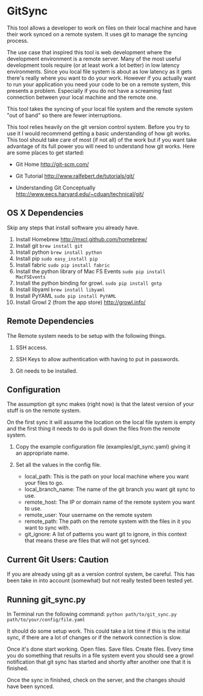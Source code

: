 GitSync
=======

This tool allows a developer to work on files on their local machine and have their work synced on a remote system. It uses git to manage the syncing process.

The use case that inspired this tool is web development where the development environment is a remote server. Many of the most useful development tools require (or at least work a lot better) in low latency environments. Since you local file system is about as low latency as it gets there's really where you want to do your work. However if you actually want to run your application you need your code to be on a remote system, this presents a problem. Especially if you do not have a screaming fast connection between your local machine and the remote one.

This tool takes the syncing of your local file system and the remote system "out of band" so there are fewer interruptions.

This tool relies heavily on the git version control system. Before you try to use it I would recommend getting a basic understanding of how git works. This tool should take care of most (if not all) of the work but if you want take advantage of its full power you will need to understand how git works. Here are some places to get started:

 - Git Home http://git-scm.com/

 - Git Tutorial http://www.ralfebert.de/tutorials/git/

 - Understanding Git Conceptually http://www.eecs.harvard.edu/~cduan/technical/git/


OS X Dependencies
-----------------

Skip any steps that install software you already have.

1. Install Homebrew 
   http://mxcl.github.com/homebrew/
2. Install git 
   ```brew install git```
3. Install python
   ```brew install python```
4. Install pip
   ```sudo easy_install pip```
5. Install fabric
   ```sudo pip install fabric```
6. Install the python library of Mac FS Events
   ```sudo pip install MacFSEvents```
7. Install the python binding for growl.
   ```sudo pip install gntp```
8. Install libyaml
   ```brew install libyaml```
9. Install PyYAML
   ```sudo pip install PyYAML```
10. Install Growl 2 (from the app store) http://growl.info/


Remote Dependencies
-------------------

The Remote system needs to be setup with the following things.

1. SSH access.

2. SSH Keys to allow authentication with having to put in passwords.

3. Git needs to be installed.


Configuration
-------------

The assumption git sync makes (right now) is that the latest version of your stuff is on the remote system.

On the first sync it will assume the location on the local file system is empty and the first thing it needs to do is pull down the files from the remote system.

1. Copy the example configuration file (examples/git_sync.yaml) giving it an appropriate name.

2. Set all the values in the config file.
   - local_path: This is the path on your local machine where you want your files to go.
   - local_branch_name: The name of the git branch you want git sync to use.
   - remote_host: The IP or domain name of the remote system you want to use.
   - remote_user: Your username on the remote system
   - remote_path: The path on the remote system with the files in it you want to sync with.
   - git_ignore: A list of patterns you want git to ignore, in this context that means these are files that will not get synced.

Current Git Users: Caution
--------------------------

If you are already using git as a version control system, be careful. This has been take in into account (somewhat) but not really tested been tested yet.


Running git_sync.py
-------------------

In Terminal run the following command:
```python path/to/git_sync.py path/to/your/config/file.yaml```

It should do some setup work. This could take a lot time if this is the initial sync, if there are a lot of changes or if the network connection is slow.

Once it's done start working. Open files. Save files. Create files. Every time you do something that results in a file system event you should see a growl notification that git sync has started and shortly after another one that it is finished.

Once the sync in finished, check on the server, and the changes should have been synced.